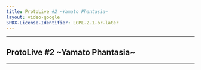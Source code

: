 ```yaml
---
title: ProtoLive #2 ~Yamato Phantasia~
layout: video-google
SPDX-License-Identifier: LGPL-2.1-or-later
---
```


---

## ProtoLive #2 ~Yamato Phantasia~

<div class="container">
  <video-js id="my-video" class="vjs-fluid vjs-layout-medium" controls preload="auto" poster="https://xx58j-my.sharepoint.com/:i:/g/personal/akunanime_xx58j_onmicrosoft_com/Ea0g9hWbWPhImdU-9U9I4EMBYUxVCCp4LTB7BT-I6HA2Lw?download=1">
    <source src="https://xx58j-my.sharepoint.com/:v:/g/personal/peekaboo_xx58j_onmicrosoft_com/EdLwErT5DFlMjwdjuNXZ-WMB-A0prADNLInx9GnVLwkhzA?download=1" type="video/mp4"/>
  </video-js>
</div>

---